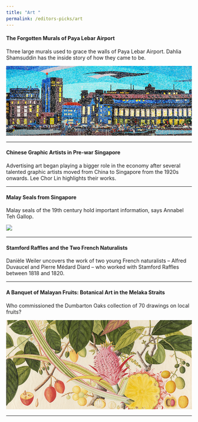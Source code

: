 ```yaml
---
title: "Art "
permalink: /editors-picks/art
---
```

#### <a target="_blank" href="/vol-17/issue-2/jul-sep-2021/murals" style="text-decoration: none; font-weight: bold;"> The Forgotten Murals of Paya Lebar Airport</a>
 <p>Three large murals used to grace the walls of Paya Lebar Airport. Dahlia Shamsuddin has the inside story of how they came to be.</p> 
 <img src="/images/vol-17-issue-2/murals/Mural_Main2.jpg" style="width:800px;"> 
 <hr clear="left">
 
#### <a target="_blank" href="/vol-17/issue-2/jul-sep-2021/chinese-artists" style="text-decoration: none; font-weight: bold;"> Chinese Graphic Artists in Pre-war Singapore</a>
 <p>Advertising art began playing a bigger role in the economy after several talented graphic artists moved from China to Singapore from the 1920s onwards. Lee Chor Lin highlights their works. </p>
 <hr clear="left">

#### <a target="_blank" href="/vol-16/issue-1/apr-jun-2020/malay-seals" style="text-decoration: none; font-weight: bold;"> Malay Seals from Singapore</a>
<p>Malay seals of the 19th century hold important information, says Annabel Teh Gallop.</p>
<img src="/images/Vol-16-issue-1/malay-seals/temenggung.png" style="float:center; width:600px; height:auto;">
<hr clear="left">		

#### <a target="_blank" href="/vol-16/issue-2/jul-sep-20/raffles" style="text-decoration: none; font-weight: bold;"> Stamford Raffles and the Two French Naturalists</a>
<p>Danièle Weiler uncovers the work of two young French naturalists – Alfred Duvaucel and Pierre Médard Diard – who worked with Stamford Raffles between 1818 and 1820.</p>
 <hr clear="left">

#### <a target="_blank" href="/vol-17/issue-1/apr-jun-2021/malayan-fruits" style="text-decoration: none; font-weight: bold;"> A Banquet of Malayan Fruits: Botanical Art in the Melaka Straits</a> 
<p>Who commissioned the Dumbarton Oaks collection of 70 drawings on local fruits? </p>
<img  src="/images/Vol-17-issue-1/malayan-fruits/ananas.jpg">

<hr clear="left">